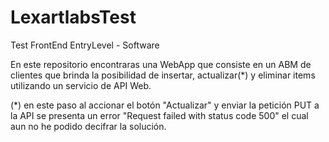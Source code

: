 # LexartlabsTest
Test FrontEnd EntryLevel - Software

En este repositorio encontraras una WebApp que consiste en un ABM de clientes que brinda la posibilidad de insertar, actualizar(*) y eliminar items utilizando un servicio de API Web.

(*) en este paso al accionar el botón "Actualizar" y enviar la petición PUT a la API se presenta un error "Request failed with status code 500" el cual aun no he podido decifrar la solución.
